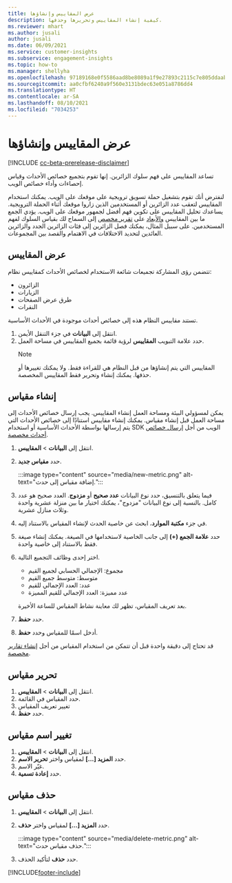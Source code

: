 ```yaml
---
title: عرض المقاييس وإنشاؤها
description: كيفية إنشاء المقاييس وتحريرها وحذفها.
ms.reviewer: mhart
ms.author: jusali
author: jusali
ms.date: 06/09/2021
ms.service: customer-insights
ms.subservice: engagement-insights
ms.topic: how-to
ms.manager: shellyha
ms.openlocfilehash: 97189168e0f5586aad8be8089a1f9e27893c2115c7e805ddaab1efc00e11b860
ms.sourcegitcommit: aa0cfbf6240a9f560e3131bdec63e051a8786dd4
ms.translationtype: HT
ms.contentlocale: ar-SA
ms.lasthandoff: 08/10/2021
ms.locfileid: "7034253"
---
```

# <a name="view-and-create-metrics"></a>عرض المقاييس وإنشاؤها

[!INCLUDE [cc-beta-prerelease-disclaimer](includes/cc-beta-prerelease-disclaimer.md)]

تساعد المقاييس على فهم سلوك الزائرين. إنها تقوم بتجميع خصائص الأحداث وقياس إحصاءات وأداء خصائص الويب.  

لنفترض أنك تقوم بتشغيل حملة تسويق ترويجية على موقعك على الويب. يمكنك استخدام المقاييس لتعقب عدد الزائرين أو المستخدمين الذين زاروا موقعك أثناء الحملة الترويجية. يساعدك تحليل المقاييس على تكوين فهم أفضل لجمهور موقعك على الويب. يؤدي الجمع ما بين المقاييس [والأبعاد](dimensions.md) على [تقرير مخصص](custom-reports.md) إلى السماح لك بقياس السلوك لفهم المستخدمين. على سبيل المثال، يمكنك فصل الزائرين إلى فئات الزائرين الجدد والزائرين العائدين لتحديد الاختلافات في الاهتمام والقصد بين المجموعات.

## <a name="view-metrics"></a>عرض المقاييس

تتضمن رؤى المشاركة تجميعات شائعة الاستخدام لخصائص الأحداث كمقاييس نظام: 

- الزائرون
- الزيارات
- طرق عرض الصفحات
- النقرات

تستند مقاييس النظام هذه إلى خصائص أحداث موجودة في الأحداث الأساسية.

1. انتقل إلى **البيانات‬** في جزء التنقل الأيمن. 
1. حدد علامة التبويب **المقاييس** لرؤية قائمة بجميع المقاييس في مساحة العمل. 
   > [!NOTE]
   > المقاييس التي يتم إنشاؤها من قبل النظام هي للقراءة فقط. ولا يمكنك تغييرها أو حذفها. يمكنك إنشاء وتحرير فقط المقاييس المخصصة.

## <a name="create-a-metric"></a>إنشاء مقياس

يمكن لمسؤولي البيئة ومساحة العمل إنشاء المقاييس. يجب إرسال خصائص الأحداث إلى مساحة العمل قبل إنشاء مقياس. يمكنك إنشاء مقاييس استنادًا إلى خصائص الأحداث التي يتم إرسالها بواسطة الأحداث الأساسية أو استخدام SDK الويب من أجل [إرسال خصائص أحداث مخصصة](advanced-SDK-implementation.md).

1. انتقل إلى **البيانات** > **المقاييس**.
1. حدد **مقياس جديد**.

   :::image type="content" source="media/new-metric.png" alt-text="إضافة مقياس إلى حدث.":::

1. فيما يتعلق بالتنسيق، حدد نوع البيانات **عدد صحيح** أو **مزدوج**. العدد صحيح هو عدد كامل. بالنسبة إلى نوع البيانات "مزدوج"، يمكنك اختيار ما بين منزلة عشرية واحدة وثلاث منازل عشرية.
1. في جزء **مكتبة الموارد**، ابحث عن خاصية الحدث لإنشاء المقياس بالاستناد إليه.
1. حدد **علامة الجمع (+)** إلى جانب الخاصية لاستخدامها في الصيغة. يمكنك إنشاء صيغة فقط بالاستناد إلى خاصية واحدة. 
1. اختر إحدى وظائف التجميع التالية. 

   - مجموع: الإجمالي الحسابي لجميع القيم 
   - متوسط: متوسط جميع القيم
   - عدد: العدد الإجمالي للقيم
   - عدد مميزة: العدد الإجمالي للقيم المميزة

   بعد تعريف المقياس، تظهر لك معاينة نشاط المقياس للساعة الأخيرة.

1. حدد **حفظ**. 
1. أدخل اسمًا للمقياس وحدد **حفظ**.

قد تحتاج إلى دقيقة واحدة قبل أن تتمكن من استخدام المقياس من أجل [إنشاء تقارير مخصصة](custom-reports.md).

## <a name="edit-a-metric"></a>تحرير مقياس

1. انتقل إلى **البيانات** > **المقاييس**.
1. حدد المقياس في القائمة.
1. تغيير تعريف المقياس
1. حدد **حفظ**.

## <a name="change-the-name-of-a-metric"></a>تغيير اسم مقياس

1. انتقل إلى **البيانات** > **المقاييس**.
1. حدد **المزيد [...]** لمقياس واختر **تحرير الاسم**.
1. غيّر الاسم. 
1. حدد **إعادة تسمية**.

## <a name="delete-a-metric"></a>حذف مقياس

1. انتقل إلى **البيانات** > **المقاييس**.
1. حدد **المزيد [...]** لمقياس واختر **حذف**.

   :::image type="content" source="media/delete-metric.png" alt-text="حذف مقياس حدث.":::

1. حدد **حذف** لتأكيد الحذف.

[!INCLUDE[footer-include](../includes/footer-banner.md)]

